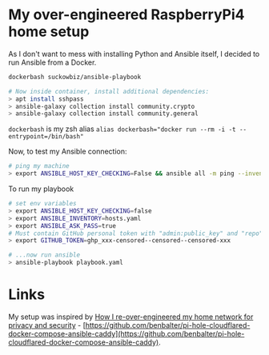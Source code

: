 # My over-engineered RaspberryPi4 home setup

As I don't want to mess with installing Python and Ansible itself, I decided to run Ansible from a Docker.

```sh
dockerbash suckowbiz/ansible-playbook

# Now inside container, install additional dependencies:
> apt install sshpass
> ansible-galaxy collection install community.crypto
> ansible-galaxy collection install community.general
```

`dockerbash` is my zsh alias `alias dockerbash="docker run --rm -i -t --entrypoint=/bin/bash"`

Now, to test my Ansible connection:

```sh
# ping my machine
> export ANSIBLE_HOST_KEY_CHECKING=False && ansible all -m ping --inventory hosts.yaml --ask-pass
```

To run my playbook

```sh
# set env variables
> export ANSIBLE_HOST_KEY_CHECKING=false
> export ANSIBLE_INVENTORY=hosts.yaml
> export ANSIBLE_ASK_PASS=true
# Must contain GitHub personal token with "admin:public_key" and "repo" scopes
> export GITHUB_TOKEN=ghp_xxx-censored--censored--censored-xxx

# ...now run ansible
> ansible-playbook playbook.yaml
```

# Links

My setup was inspired by [How I re-over-engineered my home network for privacy and security](https://ben.balter.com/2021/09/01/how-i-re-over-engineered-my-home-network/) - [https://github.com/benbalter/pi-hole-cloudflared-docker-compose-ansible-caddy](https://github.com/benbalter/pi-hole-cloudflared-docker-compose-ansible-caddy).
